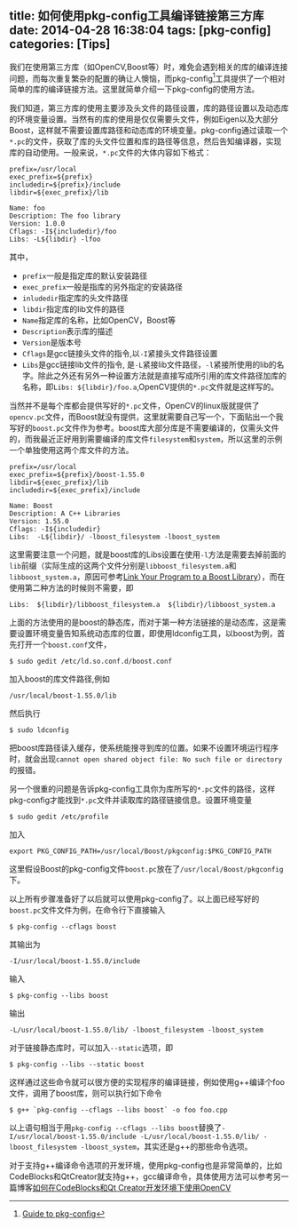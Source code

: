 title: 如何使用pkg-config工具编译链接第三方库
date: 2014-04-28 16:38:04
tags: [pkg-config]
categories: [Tips]
---

我们在使用第三方库（如OpenCV,Boost等）时，难免会遇到相关的库的编译连接问题，而每次重复繁杂的配置的确让人懊恼，而pkg-config[^1]工具提供了一个相对简单的库的编译链接方法。这里就简单介绍一下pkg-config的使用方法。

我们知道，第三方库的使用主要涉及头文件的路径设置，库的路径设置以及动态库的环境变量设置。当然有的库的使用是仅仅需要头文件，例如Eigen以及大部分Boost，这样就不需要设置库路径和动态库的环境变量。pkg-config通过读取一个`*.pc`的文件，获取了库的头文件位置和库的路径等信息，然后告知编译器，实现库的自动使用。一般来说，`*.pc`文件的大体内容如下格式：


	prefix=/usr/local
	exec_prefix=${prefix}
	includedir=${prefix}/include
	libdir=${exec_prefix}/lib

	Name: foo
	Description: The foo library
	Version: 1.0.0
	Cflags: -I${includedir}/foo
	Libs: -L${libdir} -lfoo

<!--more-->

其中，

* `prefix`一般是指定库的默认安装路径
* `exec_prefix`一般是指库的另外指定的安装路径
* `inludedir`指定库的头文件路径
* `libdir`指定库的lib文件的路径
* `Name`指定库的名称，比如OpenCV，Boost等
* `Description`表示库的描述
* `Version`是版本号
* `Cflags`是gcc链接头文件的指令,以`-I`紧接头文件路径设置
* `Libs`是gcc链接lib文件的指令, 是`-L`紧接lib文件路径，`-l`紧接所使用的lib的名字。除此之外还有另外一种设置方法就是直接写成所引用的库文件路径加库的名称，即`Libs: ${libdir}/foo.a`,OpenCV提供的`*.pc`文件就是这样写的。

当然并不是每个库都会提供写好的`*.pc`文件，OpenCV的linux版就提供了`opencv.pc`文件，而Boost就没有提供，这里就需要自己写一个，下面贴出一个我写好的`boost.pc`文件作为参考。boost库大部分库是不需要编译的，仅需头文件的，而我最近正好用到需要编译的库文件`filesystem`和`system`，所以这里的示例一个单独使用这两个库文件的方法。

	prefix=/usr/local
	exec_prefix=${prefix}/boost-1.55.0
	libdir=${exec_prefix}/lib
	includedir=${exec_prefix}/include

	Name: Boost
	Description: A C++ Libraries
	Version: 1.55.0
	Cflags: -I${includedir}
	Libs:  -L${libdir}/ -lboost_filesystem -lboost_system

这里需要注意一个问题，就是boost库的Libs设置在使用`-l`方法是需要去掉前面的`lib`前缀（实际生成的这两个文件分别是`libboost_filesystem.a`和`libboost_system.a`，原因可参考[Link Your Program to a Boost Library](http://www.boost.org/doc/libs/1_55_0/more/getting_started/unix-variants.html#link-your-program-to-a-boost-library)），而在使用第二种方法的时候则不需要，即

	Libs:  ${libdir}/libboost_filesystem.a  ${libdir}/libboost_system.a

上面的方法使用的是boost的静态库，而对于第一种方法链接的是动态库，这是需要设置环境变量告知系统动态库的位置，即使用ldconfig工具，以boost为例，首先打开一个`boost.conf`文件，

	$ sudo gedit /etc/ld.so.conf.d/boost.conf

加入boost的库文件路径,例如
	

	/usr/local/boost-1.55.0/lib

然后执行

	$ sudo ldconfig

把boost库路径读入缓存，使系统能搜寻到库的位置。如果不设置环境运行程序时，就会出现`cannot open shared object file: No such file or directory`的报错。

另一个很重的问题是告诉pkg-config工具你为库所写的`*.pc`文件的路径，这样pkg-config才能找到`*.pc`文件并读取库的路径链接信息。设置环境变量

	$ sudo gedit /etc/profile

加入

	export PKG_CONFIG_PATH=/usr/local/Boost/pkgconfig:$PKG_CONFIG_PATH

这里假设Boost的pkg-config文件`boost.pc`放在了`/usr/local/Boost/pkgconfig`下。

以上所有步骤准备好了以后就可以使用pkg-config了。以上面已经写好的`boost.pc`文件文件为例，在命令行下直接输入

	$ pkg-config --cflags boost
其输出为

	-I/usr/local/boost-1.55.0/include

输入

	$ pkg-config --libs boost

输出

	-L/usr/local/boost-1.55.0/lib/ -lboost_filesystem -lboost_system

对于链接静态库时，可以加入`--static`选项，即

	$ pkg-config --libs --static boost 
这样通过这些命令就可以很方便的实现程序的编译链接，例如使用g++编译个foo文件，调用了boost库，则可以执行如下命令

	$ g++ `pkg-config --cflags --libs boost` -o foo foo.cpp

以上语句相当于用`pkg-config --cflags --libs boost`替换了`-I/usr/local/boost-1.55.0/include -L/usr/local/boost-1.55.0/lib/ -lboost_filesystem -lboost_system`，其实还是g++的那些命令选项。

对于支持g++编译命令选项的开发环境，使用pkg-config也是非常简单的，比如CodeBlocks和QtCreator就支持g++，gcc编译命令，具体使用方法可以参考另一篇博客[如何在CodeBlocks和Qt Creator开发环境下使用OpenCV](http://skyoung.github.io/2014/03/06/how-to-use-QtCreator-and-Codeblocks-with-OpenCV/)


[^1]:[Guide to pkg-config](http://people.freedesktop.org/~dbn/pkg-config-guide.html)
